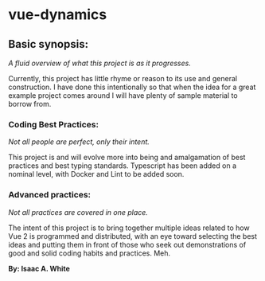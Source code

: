 # vue-dynamics

## Basic synopsis:
*A fluid overview of what this project is as it progresses.*

Currently, this project has little rhyme or reason to its use
and general construction. I have done this intentionally so 
that when the idea for a great example project comes around I
will have plenty of sample material to borrow from.

### Coding Best Practices:
*Not all people are perfect, only their intent.*

This project is and will evolve more into being and amalgamation
of best practices and best typing standards. Typescript has 
been added on a nominal level, with Docker and Lint to be added
soon.

### Advanced practices:
*Not all practices are covered in one place.*

The intent of this project is to bring together multiple ideas
related to how Vue 2 is programmed and distributed, with an
eye toward selecting the best ideas and putting them in front
of those who seek out demonstrations of good and solid 
coding habits and practices. Meh.

**By: Isaac A. White**
